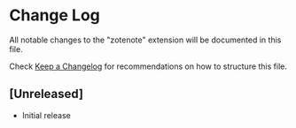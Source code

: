 # Change Log

All notable changes to the "zotenote" extension will be documented in this file.

Check [Keep a Changelog](http://keepachangelog.com/) for recommendations on how to structure this file.

## [Unreleased]

- Initial release
